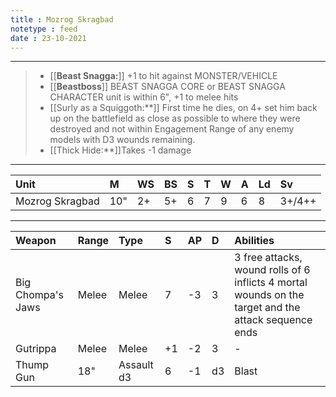 ```yaml
---
title : Mozrog Skragbad
notetype : feed
date : 23-10-2021
---
```


---

> - [[**Beast Snagga:**]] +1 to hit against MONSTER/VEHICLE
> - [[**Beastboss**]] BEAST SNAGGA CORE or  BEAST SNAGGA CHARACTER unit is within 6", +1 to melee hits
> - [[Surly as a Squiggoth:**]] First time he dies, on 4+ set him back up on the battlefield as close as possible to where they were destroyed and not within Engagement Range of any enemy models with D3 wounds remaining.
> - [[Thick Hide:**]]Takes -1 damage

---

| Unit            | M   | WS  | BS  | S   | T   | W   | A   | Ld  | Sv     |
|:--------------- |:--- |:--- |:--- |:--- |:--- |:--- |:--- |:--- |:------ |
| Mozrog Skragbad | 10" | 2+  | 5+  | 6   | 7   | 9   | 6   | 8   | 3+/4++ |

---

| Weapon            | Range | Type       | S   | AP  | D   | Abilities                                                                                            |
|:----------------- |:----- |:---------- |:--- |:--- |:--- |:---------------------------------------------------------------------------------------------------- |
| Big Chompa's Jaws | Melee | Melee      | 7   | -3  | 3   | 3 free attacks, wound rolls of 6 inflicts 4 mortal wounds on the target and the attack sequence ends |
| Gutrippa          | Melee | Melee      | +1  | -2  | 3   | -                                                                                                    |
| Thump Gun         | 18"   | Assault d3 | 6   | -1  | d3  | Blast                                                                                                |
